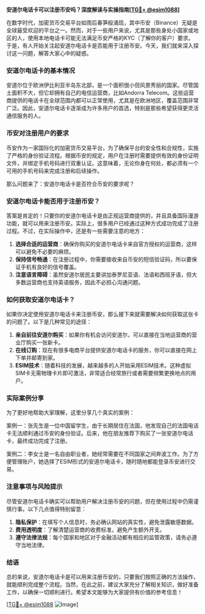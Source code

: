 **安道尔电话卡可以注册币安吗？深度解读与实操指南[[TG💪+ @esim1088](https://t.me/s/esim1088)]**

在数字时代，加密货币交易平台如雨后春笋般涌现，其中币安（Binance）无疑是全球最受欢迎的平台之一。然而，对于一些用户来说，尤其是那些身处小国家或地区的人，使用本地电话卡可能无法满足币安严格的KYC（了解你的客户）要求。于是，有人开始关注起安道尔电话卡是否能用于注册币安。今天，我们就来深入探讨这一问题，解答大家心中的疑惑。

### 安道尔电话卡的基本情况

安道尔位于欧洲伊比利亚半岛东北部，是一个面积很小但风景秀丽的国家。尽管国土面积不大，但它却拥有自己的电信运营商，比如Andorra Telecom。这些运营商提供的电话卡在全球范围内都可以正常使用，尤其是在欧洲地区，覆盖范围非常广泛。因此，安道尔电话卡逐渐成为许多用户的首选，特别是那些希望获得更灵活通信服务的人。

### 币安对注册用户的要求

币安作为一家国际化的加密货币交易平台，为了确保平台的安全性和合规性，实施了严格的身份验证流程。根据币安的规定，用户在注册时需要提供有效的身份证明文件，并绑定手机号码进行双重认证。这意味着，无论你身在何处，都必须有一个可用的手机号码来完成注册和后续操作。

那么问题来了：安道尔电话卡是否符合币安的要求呢？

### 安道尔电话卡能否用于注册币安？

答案是肯定的！只要你的安道尔电话卡是由正规运营商提供的，并且具备国际漫游功能，就可以用来注册币安。实际上，很多用户已经通过这种方式成功完成了注册过程。不过，在实际操作中，还是有一些需要注意的地方：

1. **选择合适的运营商**：确保你购买的安道尔电话卡来自官方授权的运营商，这样可以避免不必要的麻烦。
2. **保持信号畅通**：在注册过程中，你需要接收来自币安的短信验证码，所以要保证手机有良好的信号覆盖。
3. **注意语言障碍**：虽然安道尔居民主要讲加泰罗尼亚语、法语和西班牙语，但大多数运营商也支持英语服务，因此不必担心沟通问题。

### 如何获取安道尔电话卡？

如果你决定使用安道尔电话卡来注册币安，那么接下来就需要解决如何获取这张卡的问题了。以下是几种常见的途径：

1. **亲自前往安道尔购买**：如果你有机会访问安道尔，可以直接在当地运营商的营业厅购买一张新卡。
2. **在线订购**：现在有很多电商平台提供安道尔电话卡的服务，你可以直接在网上下单并邮寄到家。
3. **ESIM技术**：随着科技的发展，越来越多的人开始采用ESIM技术。这种虚拟SIM卡无需物理卡片即可激活，非常适合经常旅行或者需要频繁更换地点的用户。

### 实际案例分享

为了更好地帮助大家理解，这里分享几个真实的案例：

案例一：张先生是一位中国留学生，由于长期居住在法国，他发现自己的法国电话卡无法顺利通过币安的身份验证。后来，他在朋友推荐下购买了一张安道尔电话卡，最终成功完成了注册。

案例二：李女士是一名自由职业者，她经常需要在不同国家之间奔波工作。为了方便管理账户，她选择了ESIM形式的安道尔电话卡，随时随地都能登录币安进行交易。

### 注意事项与风险提示

尽管安道尔电话卡确实可以帮助用户解决注册币安的问题，但在使用过程中仍需谨慎行事。以下几点值得特别留意：

1. **隐私保护**：在填写个人信息时，务必确认网站的真实性，避免泄露敏感数据。
2. **费用透明度**：了解清楚运营商的收费标准，避免产生额外开支。
3. **遵守法律法规**：每个国家和地区对于金融活动都有相应的监管政策，请务必遵守当地法律。

### 结语

总的来说，安道尔电话卡是可以用来注册币安的，只要我们按照正确的方法操作，就能顺利完成整个流程。当然，在此之前，建议大家充分了解相关知识，做好准备工作，以确保一切顺利进行。希望本文能够为大家提供有价值的参考信息！

[[TG💪+ @esim1088](https://t.me/s/esim1088) ![Image](https://i.postimg.cc/4NQfJmqS/Snipaste-2025-05-13-00-14-12.png)]